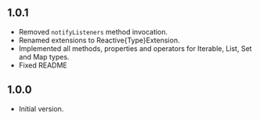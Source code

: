 ## 1.0.1

- Removed `notifyListeners` method invocation.
- Renamed extensions to Reactive{Type}Extension.
- Implemented all methods, properties and operators for Iterable, List, Set and Map types.
- Fixed README

## 1.0.0

- Initial version.
